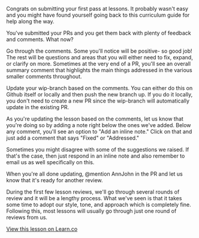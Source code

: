Congrats on submitting your first pass at lessons. It probably wasn't easy and you might have found yourself going back to this curriculum guide for help along the way. 

You've submitted your PRs and you get them back with plenty of feedback and comments. What now? 

Go through the comments. Some you'll notice will be positive- so good job! The rest will be questions and areas that you will either need to fix, expand, or clarify on more. Sometimes at the very end of a PR, you'll see an overall summary comment that highlights the main things addressed in the various smaller comments throughout. 

Update your wip-branch based on the comments. You can either do this on Github itself or locally and then push the new branch up. If you do it locally, you don't need to create a new PR since the wip-branch will automatically update in the existing PR. 

As you're updating the lesson based on the comments, let us know that you're doing so by adding a note right below the ones we've added. Below any comment, you'll see an option to "Add an inline note." Click on that and just add a comment that says "Fixed" or "Addressed." 

Sometimes you might disagree with some of the suggestions we raised. If that's the case, then just respond in an inline note and also remember to email us as well specifically on this. 

When you're all done updating, @mention AnnJohn in the PR and let us know that it's ready for another review. 

During the first few lesson reviews, we'll go through several rounds of review and it will be a lengthy process. What we've seen is that it takes some time to adopt our style, tone, and approach which is completely fine. Following this, most lessons will usually go through just one round of reviews from us. 



<a href='https://learn.co/lessons/updating-your-lessons-after-they-ve-been-reviewed' data-visibility='hidden'>View this lesson on Learn.co</a>
